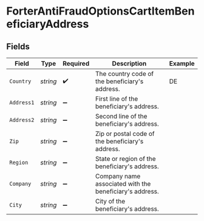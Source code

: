 # ForterAntiFraudOptionsCartItemBeneficiaryAddress


## Fields

| Field                                                   | Type                                                    | Required                                                | Description                                             | Example                                                 |
| ------------------------------------------------------- | ------------------------------------------------------- | ------------------------------------------------------- | ------------------------------------------------------- | ------------------------------------------------------- |
| `Country`                                               | *string*                                                | :heavy_check_mark:                                      | The country code of the beneficiary's address.          | DE                                                      |
| `Address1`                                              | *string*                                                | :heavy_minus_sign:                                      | First line of the beneficiary's address.                |                                                         |
| `Address2`                                              | *string*                                                | :heavy_minus_sign:                                      | Second line of the beneficiary's address.               |                                                         |
| `Zip`                                                   | *string*                                                | :heavy_minus_sign:                                      | Zip or postal code of the beneficiary's address.        |                                                         |
| `Region`                                                | *string*                                                | :heavy_minus_sign:                                      | State or region of the beneficiary's address.           |                                                         |
| `Company`                                               | *string*                                                | :heavy_minus_sign:                                      | Company name associated with the beneficiary's address. |                                                         |
| `City`                                                  | *string*                                                | :heavy_minus_sign:                                      | City of the beneficiary's address.                      |                                                         |